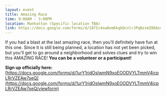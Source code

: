 ```yaml
---
layout: event
title: Amazing Race
time: 9:00AM - 3:00PM
location: Manhattan (Specific location TBA)
link: https://docs.google.com/forms/d/18TIc4swOnm6kqkDcnlrJPqNzsmZ8DAzdeSFWjapsmiU
---
```

If you had a blast at the last amazing race, then you'll definitely have fun at this one. Since it is still being planned, a location has not yet been picked, but you'll get to go around a neighborhood and solves clues and try to win this AMAZING RACE! **You can be a volunteer or a participant!**

**Sign up officially here:** [https://docs.google.com/forms/d/1urY1ridOsIwmN9xoEOODVYLTmmV4icpLRrVZEAw7seQ](https://docs.google.com/forms/d/1urY1ridOsIwmN9xoEOODVYLTmmV4icpLRrVZEAw7seQ/viewform)
